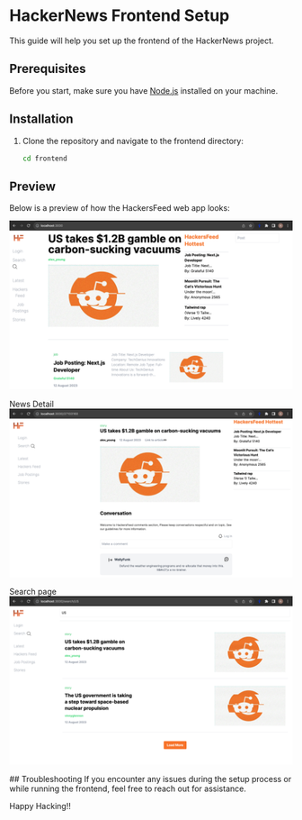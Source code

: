 # HackerNews Frontend Setup

This guide will help you set up the frontend of the HackerNews project.

## Prerequisites

Before you start, make sure you have [Node.js](https://nodejs.org/) installed on your machine.

## Installation

1. Clone the repository and navigate to the frontend directory:

   ```bash
   cd frontend
   ```

## Preview
Below is a preview of how the HackersFeed web app looks:

![Alt text](/docs-assets/image.png)

News Detail
![Alt text](/docs-assets/image-2.png)

Search page
![Alt text](/docs-assets/image-1.png)

## Troubleshooting
If you encounter any issues during the setup process or while running the frontend, feel free to reach out for assistance.

Happy Hacking!!